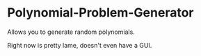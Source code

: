 Polynomial-Problem-Generator
============================

Allows you to generate random polynomials.

Right now is pretty lame, doesn't even have a GUI.
